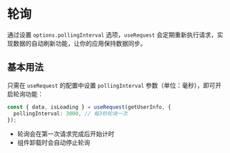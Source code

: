 # 轮询

通过设置 `options.pollingInterval` 选项，`useRequest` 会定期重新执行请求，实现数据的自动刷新功能，让你的应用保持数据同步。

## 基本用法

只需在 `useRequest` 的配置中设置 `pollingInterval` 参数（单位：毫秒），即可开启轮询功能：

```ts
const { data, isLoading } = useRequest(getUserInfo, {
  pollingInterval: 3000, // 每3秒轮询一次
});
```

- 轮询会在第一次请求完成后开始计时
- 组件卸载时会自动停止轮询

